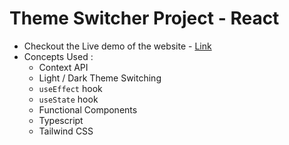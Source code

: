 # Theme Switcher Project - React
- Checkout the Live demo of the website - [Link](https://react-theme-switcher-pk.netlify.app/)
- Concepts Used :
  - Context API
  - Light / Dark Theme Switching
  - `useEffect` hook
  - `useState` hook
  - Functional Components
  - Typescript
  - Tailwind CSS
